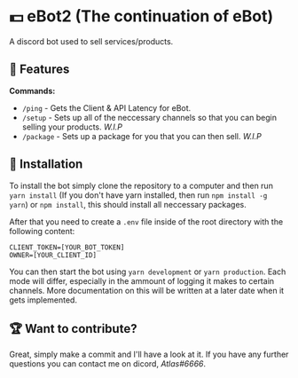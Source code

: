 # 💵 eBot2 (The continuation of eBot)

A discord bot used to sell services/products.

## 📝 Features

**Commands:**

- `/ping` - Gets the Client & API Latency for eBot.
- `/setup` - Sets up all of the neccessary channels so that you can begin selling your products. *W.I.P*
- `/package` - Sets up a package for you that you can then sell. *W.I.P*

## 🤖 Installation

To install the bot simply clone the repository to a computer and then run `yarn install` (If you don't have yarn installed, then run `npm install -g yarn`) or `npm install`, this should install all neccessary packages.

After that you need to create a `.env` file inside of the root directory with the following content:

```text
CLIENT_TOKEN=[YOUR_BOT_TOKEN]
OWNER=[YOUR_CLIENT_ID]
```

You can then start the bot using `yarn development` or `yarn production`. Each mode will differ, especially in the ammount of logging it makes to certain channels. More documentation on this will be written at a later date when it gets implemented.

## 🏆 Want to contribute?

Great, simply make a commit and I'll have a look at it. If you have any further questions you can contact me on dicord, *Atlas#6666*.
